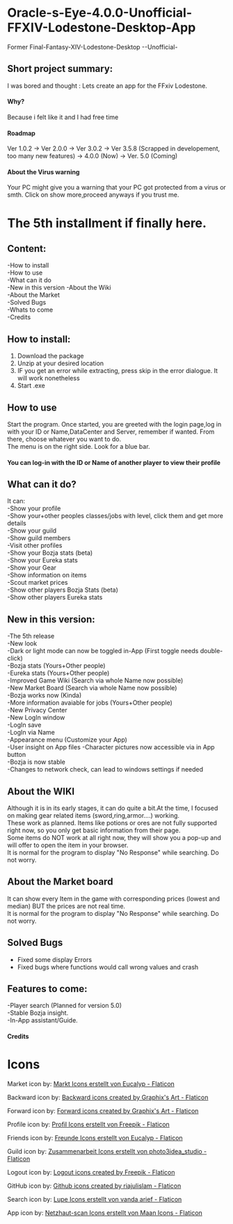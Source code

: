 # Oracle-s-Eye-4.0.0-Unofficial-FFXIV-Lodestone-Desktop-App

Former Final-Fantasy-XIV-Lodestone-Desktop --Unofficial-  

## Short project summary:  
I was bored and thought : Lets create an app for the FFxiv Lodestone.  


#### Why?  
Because i felt like it and I had free time  

#### Roadmap  

Ver 1.0.2 -> Ver 2.0.0 -> Ver 3.0.2 -> Ver 3.5.8 (Scrapped in developement, too many new features) -> 4.0.0 (Now) -> Ver. 5.0 (Coming)

#### About the Virus warning  

Your PC might give you a warning that your PC got protected from a virus or smth. Click on show more,proceed anyways if you trust me.  

# The 5th installment if finally here.  

## Content:  
-How to install   
-How to use    
-What can it do  
-New in this version 
-About the Wiki  
-About the Market  
-Solved Bugs  
-Whats to come    
-Credits   

## How to install:

1. Download the package  
2. Unzip at your desired location  
3. IF you get an error while extracting, press skip in the error dialogue. It will work nonetheless  
3. Start .exe  

## How to use  

Start the program. Once started, you are greeted with the login page,log in with your ID or Name,DataCenter and Server, remember if wanted. From there, choose whatever you want to do.  
The menu is on the right side. Look for a blue bar.  

#### You can log-in with the ID or Name of another player to view their profile  
## What can it do?  

It can:  
-Show your profile  
-Show your+other peoples classes/jobs with level, click them and get more details  
-Show your guild  
-Show guild members  
-Visit other profiles  
-Show your Bozja stats (beta)  
-Show your Eureka stats    
-Show your Gear  
-Show information on items  
-Scout market prices  
-Show other players Bozja Stats (beta)  
-Show other players Eureka stats   

## New in this version:   
 
-The 5th release  
-New look  
-Dark or light mode can now be toggled in-App (First toggle needs double-click)  
-Bozja stats (Yours+Other people)  
-Eureka stats (Yours+Other people)    
-Improved Game Wiki  (Search via whole Name now possible)  
-New Market Board  (Search via whole Name now possible)  
-Bozja works now (Kinda)  
-More information avaiable for jobs (Yours+Other people)  
-New Privacy Center  
-New LogIn window  
-LogIn save  
-LogIn via Name  
-Appearance menu (Customize your App)  
-User insight on App files 
-Character pictures now accessible via in App button  
-Bozja is now stable  
-Changes to network check, can lead to windows settings if needed    

## About the WIKI  

Although it is in its early stages, it can do quite a bit.At the time, I focused on making gear related items (sword,ring,armor....) working.  
These work as planned. Items like potions or ores are not fully supported right now, so you only get basic information from their page.  
Some items do NOT work at all right now, they will show you a pop-up and will offer to open the item in your browser.  
It is normal for the program to display "No Response" while searching. Do not worry.  

## About the Market board  

It can show every Item in the game with corresponding prices (lowest and median) BUT the prices are not real time.  
It is normal for the program to display "No Response" while searching. Do not worry.  

## Solved Bugs   
- Fixed some display Errors  
- Fixed bugs where functions would call wrong values and crash  


## Features to come:  

-Player search (Planned for version 5.0)  
-Stable Bozja insight.  
-In-App assistant/Guide.    

#### Credits  

# Icons 

Market icon by: <a href="https://www.flaticon.com/de/kostenlose-icons/markt" title="markt Icons">Markt Icons erstellt von Eucalyp - Flaticon</a>  

Backward icon by:
<a href="https://www.flaticon.com/free-icons/backward" title="backward icons">Backward icons created by Graphix's Art - Flaticon</a>

Forward icon by:
<a href="https://www.flaticon.com/free-icons/forward" title="forward icons">Forward icons created by Graphix's Art - Flaticon</a>

Profile icon by:
<a href="https://www.flaticon.com/de/kostenlose-icons/profil" title="profil Icons">Profil Icons erstellt von Freepik - Flaticon</a>

Friends icon by:
<a href="https://www.flaticon.com/de/kostenlose-icons/freunde" title="freunde Icons">Freunde Icons erstellt von Eucalyp - Flaticon</a>

Guild icon by:
<a href="https://www.flaticon.com/de/kostenlose-icons/zusammenarbeit" title="zusammenarbeit Icons">Zusammenarbeit Icons erstellt von photo3idea_studio - Flaticon</a>

Logout icon by:
<a href="https://www.flaticon.com/free-icons/logout" title="logout icons">Logout icons created by Freepik - Flaticon</a>

GitHub icon by:
<a href="https://www.flaticon.com/free-icons/github" title="github icons">Github icons created by riajulislam - Flaticon</a>

Search icon by:
<a href="https://www.flaticon.com/de/kostenlose-icons/lupe" title="lupe Icons">Lupe Icons erstellt von vanda arief - Flaticon</a>

App icon by:
<a href="https://www.flaticon.com/de/kostenlose-icons/netzhaut-scan" title="netzhaut-scan Icons">Netzhaut-scan Icons erstellt von Maan Icons - Flaticon</a>
